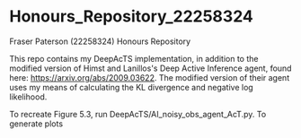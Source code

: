 # Honours_Repository_22258324
Fraser Paterson (22258324) Honours Repository

This repo contains my DeepAcTS implementation, in addition to the modified version of Himst and Lanillos's Deep Active Inference agent, found here: https://arxiv.org/abs/2009.03622. The modified version of their agent uses my means of calculating the KL divergence and negative log likelihood.

To recreate Figure 5.3, run DeepAcTS/AI_noisy_obs_agent_AcT.py. To generate plots 



